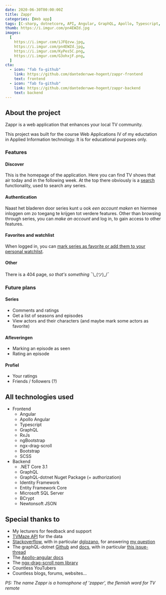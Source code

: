 ```yaml
---
date: 2020-06-30T00:00:00Z
title: Zappr
categories: [Web app]
tags: [C-sharp, dotnetcore, API, Angular, GraphQL, Apollo, Typescript, SQLServer]
thumb: https://i.imgur.com/pn4EWZd.jpg
images:
  [
    https://i.imgur.com/iJFQzvw.jpg,
    https://i.imgur.com/pn4EWZd.jpg,
    https://i.imgur.com/KyPes5C.png,
    https://i.imgur.com/G3ohxjF.png,
  ]
cta:
  - icon: "fab fa-github"
    link: https://github.com/dantederuwe-hogent/zappr-frontend
    text: frontend
  - icon: "fab fa-github"
    link: https://github.com/dantederuwe-hogent/zappr-backend
    text: backend
---
```


## About the project

Zappr is a web application that enhances your local TV community.

This project was built for the course Web Applications IV of my eductation in Applied Information technology.
It is for educational purposes only.

### Features

#### Discover

This is the homepage of the application. Here you can find TV shows that air today and in the following week.
At the top there obviously is a [search](https://i.imgur.com/bM3w0zb.jpg) functionality, used to search any series.

#### Authentication

Naast het bladeren door series kunt u ook _een account maken_ en hiermee inloggen om zo toegang te krijgen tot verdere features.
Other than browsing through series, you can _make an account_ and log in, to gain access to other features.

#### Favorites and watchlist

When logged in, you can [mark series as favorite or add them to your personal watchlist](https://i.imgur.com/egoTu7E.png).

#### Other

There is a 404 page, _so that's something_ ¯\\\_(ツ)\_/¯

### Future plans

#### Series

- Comments and ratings
- Get a list of seasons and episodes
- View actors and their characters (and maybe mark some actors as favorite)

#### Afleveringen

- Marking an episode as seen
- Rating an episode

#### Profiel

- Your ratings
- Friends / followers (?)

## All technologies used

- Frontend
  - Angular
  - Apollo Angular
  - Typescript
  - GraphQL
  - RxJs
  - ngBootstrap
  - ngx-drag-scroll
  - Bootstrap
  - SCSS
- Backend
  - .NET Core 3.1
  - GraphQL
  - GraphQL-dotnet Nuget Package (+ authorization)
  - Identity Framework
  - Entity Framework Core
  - Microsoft SQL Server
  - BCrypt
  - Newtonsoft JSON

## Special thanks to

- My lecturers for feedback and support
- [TVMaze API](https://www.tvmaze.com/api) for the data
- [Stackoverflow](https://stackoverflow.com/), with in particular [dglozano](https://stackoverflow.com/users/10648865/dglozano), for answering [my question](https://stackoverflow.com/questions/60832540/ef-core-multiple-many-to-many-relationships-between-the-same-entities)
- The graphQL-dotnet [Github](https://github.com/graphql-dotnet/graphql-dotnet) and [docs](https://graphql-dotnet.github.io/), with in particular [this issue-thread](https://github.com/graphql-dotnet/authorization/issues/63#issuecomment-553877731)
- The [Apollo-angular docs](https://www.apollographql.com/docs/angular/)
- The [ngx-drag-scroll npm library](https://ngx-drag-scroll.fanjin.io/)
- Countless YouTubers
- Countless blogs, forums, websites...

_PS: The name Zappr is a homophone of 'zapper', the flemish word for TV remote_
